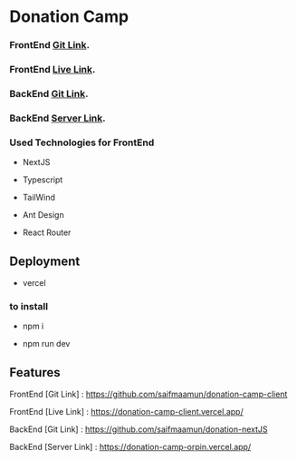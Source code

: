 # Donation Camp

### FrontEnd [Git Link](https://github.com/saifmaamun/donation-camp-client).

### FrontEnd [Live Link](https://donation-camp-client.vercel.app/).

### BackEnd [Git Link](https://github.com/saifmaamun/donation-nextJS).

### BackEnd [Server Link](https://donation-camp-orpin.vercel.app/).

### Used Technologies for FrontEnd

- NextJS

- Typescript

- TailWind

- Ant Design

- React Router

## Deployment

- vercel

### to install

- npm i

- npm run dev

## Features

FrontEnd [Git Link] : https://github.com/saifmaamun/donation-camp-client

FrontEnd [Live Link] : https://donation-camp-client.vercel.app/

BackEnd [Git Link] : https://github.com/saifmaamun/donation-nextJS

BackEnd [Server Link] : https://donation-camp-orpin.vercel.app/
